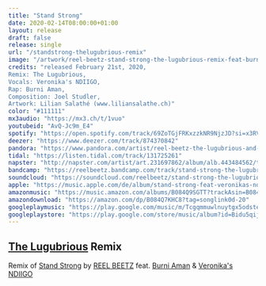 ```yaml
---
title: "Stand Strong"
date: 2020-02-14T08:00:00+01:00
layout: release
draft: false
release: single
url: "/standstrong-thelugubrious-remix"
image: "/artwork/reel-beetz-stand-strong-the-lugubrious-remix-feat-burni-aman-veronikas-ndiigo.jpg"
credits: "released February 21st, 2020,
Remix: The Lugubrious,
Vocals: Veronika's NDIIGO,
Rap: Burni Aman,
Composition: Joel Studler,
Artwork: Lilian Salathé (www.liliansalathe.ch)"
color: "#111111"
mx3audio: "https://mx3.ch/t/1vuo"
youtubeid: "AvQ-Jc9m_E4"
spotify: "https://open.spotify.com/track/69ZoTGjFRKxzzkNR9NjzJD?si=x3RVzeNUSymgWva0fbBllg"
deezer: "https://www.deezer.com/track/874370842"
pandora: "https://www.pandora.com/artist/reel-beetz-the-lugubrious-and-reel-beetz/stand-strong-the-lugubrious-remix-single/stand-strong-the-lugubrious-remix-feat-veronikas-ndiigo/TRgpgrphzlvtbKX"
tidal: "https://listen.tidal.com/track/131725261"
napster: "http://napster.com/artist/art.231697862/album/alb.443484562/track/tra.443484564"
bandcamp: "https://reelbeetz.bandcamp.com/track/stand-strong-the-lugubrious-remix"
soundcloud: "https://soundcloud.com/reelbeetz/stand-strong-the-lugubrious-remix"
apple: "https://music.apple.com/de/album/stand-strong-feat-veronikas-ndiigo-lugubrious-remix/1500350711"
amazonmusic: "https://music.amazon.com/albums/B084Q9SGTT?trackAsin=B084Q7KHC8&do=play"
amazondownload: "https://amazon.com/dp/B084Q7KHC8?tag=songlink0d-20"
googleplaymusic: "https://play.google.com/music/m/Tcgqmmuwlnuytgx5odste2czeg4?signup_if_needed=1"
googleplaystore: "https://play.google.com/store/music/album?id=Bidu5qijow2i6wzfba32kd3kujq&tid=song-Tcgqmmuwlnuytgx5odste2czeg4"
---
```

## [The Lugubrious](http://thelugubrious.com/) Remix

Remix of [Stand Strong](https://reelbeetz.ch/standstrong) by [REEL BEETZ](https://reelbeetz.ch) feat. [Burni Aman](http://www.burniaman.com) & [Veronika's NDIIGO](http://www.veronikastalder.ch)